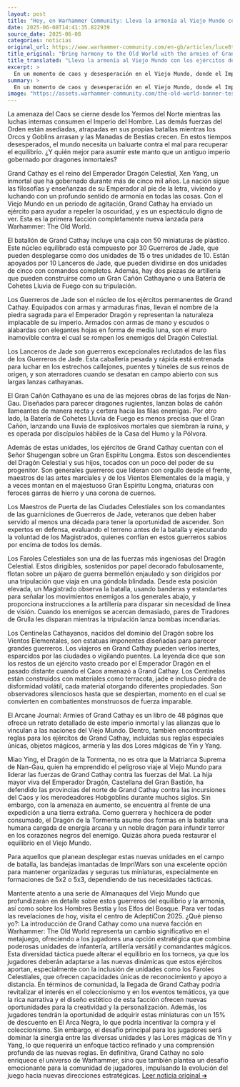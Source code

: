 ```yaml
---
layout: post
title: "Hoy, en Warhammer Community: Lleva la armonía al Viejo Mundo con los ejércitos de Gran Cathay"
date: 2025-06-08T14:41:35.822939
source_date: 2025-06-08
categories: noticias
original_url: https://www.warhammer-community.com/en-gb/articles/luce8te0/bring-harmony-to-the-old-world-with-the-armies-of-grand-cathay/
title_original: "Bring harmony to the Old World with the armies of Grand Cathay - Warhammer Community"
title_translated: "Lleva la armonía al Viejo Mundo con los ejércitos de Gran Cathay"
excerpt: >
  En un momento de caos y desesperación en el Viejo Mundo, donde el Imperio del Hombre se consume en luchas internas y las fuerzas del Orden están asediadas, emerge una esperanza: Gran Cathay. Este antiguo imperio, gobernado por el inmortal Emperador Dragón Celestial Xen Yang, envía sus ejércitos para restaurar el equilibrio. Con una impresionante nueva facción en Warhammer: The Old World, Gran Cathay despliega un ejército que combina la sabiduría milenaria y la fuerza militar, desde los implacables Guerreros de Jade hasta la majestuosa artillería de los Cañones Grandiosos de Cathay. Prepárate para descubrir cómo esta civilización, guiada por la armonía y el poder ancestral, se convierte en el baluarte contra la oscuridad.
summary: >
  En un momento de caos y desesperación en el Viejo Mundo, donde el Imperio del Hombre se consume en luchas internas y las fuerzas del Orden están asediadas, emerge una esperanza: Gran Cathay. Este antiguo imperio, gobernado por el inmortal Emperador Dragón Celestial Xen Yang, envía sus ejércitos para restaurar el equilibrio. Con una impresionante nueva facción en Warhammer: The Old World, Gran Cathay despliega un ejército que combina la sabiduría milenaria y la fuerza militar, desde los implacables Guerreros de Jade hasta la majestuosa artillería de los Cañones Grandiosos de Cathay. Prepárate para descubrir cómo esta civilización, guiada por la armonía y el poder ancestral, se convierte en el baluarte contra la oscuridad.
image: "https://assets.warhammer-community.com/the-old-world-banner-test.jpg"
---
```


La amenaza del Caos se cierne desde los Yermos del Norte mientras las luchas internas consumen el Imperio del Hombre. Las demás fuerzas del Orden están asediadas, atrapadas en sus propias batallas mientras los Orcos y Goblins arrasan y las Manadas de Bestias crecen. En estos tiempos desesperados, el mundo necesita un baluarte contra el mal para recuperar el equilibrio. ¿Y quién mejor para asumir este manto que un antiguo imperio gobernado por dragones inmortales?

Grand Cathay es el reino del Emperador Dragón Celestial, Xen Yang, un inmortal que ha gobernado durante más de cinco mil años. La nación sigue las filosofías y enseñanzas de su Emperador al pie de la letra, viviendo y luchando con un profundo sentido de armonía en todas las cosas. Con el Viejo Mundo en un periodo de agitación, Grand Cathay ha enviado un ejército para ayudar a repeler la oscuridad, y es un espectáculo digno de ver. Esta es la primera facción completamente nueva lanzada para Warhammer: The Old World.

El batallón de Grand Cathay incluye una caja con 50 miniaturas de plástico. Este núcleo equilibrado está compuesto por 30 Guerreros de Jade, que pueden desplegarse como dos unidades de 15 o tres unidades de 10. Están apoyados por 10 Lanceros de Jade, que pueden dividirse en dos unidades de cinco con comandos completos. Además, hay dos piezas de artillería que pueden construirse como un Gran Cañón Cathayano o una Batería de Cohetes Lluvia de Fuego con su tripulación.

Los Guerreros de Jade son el núcleo de los ejércitos permanentes de Grand Cathay. Equipados con armas y armaduras finas, llevan el nombre de la piedra sagrada para el Emperador Dragón y representan la naturaleza implacable de su imperio. Armados con armas de mano y escudos o alabardas con elegantes hojas en forma de media luna, son el muro inamovible contra el cual se rompen los enemigos del Dragón Celestial.

Los Lanceros de Jade son guerreros excepcionales reclutados de las filas de los Guerreros de Jade. Esta caballería pesada y rápida está entrenada para luchar en los estrechos callejones, puentes y túneles de sus reinos de origen, y son aterradores cuando se desatan en campo abierto con sus largas lanzas cathayanas.

El Gran Cañón Cathayano es una de las mejores obras de las forjas de Nan-Gau. Diseñados para parecer dragones rugientes, lanzan bolas de cañón llameantes de manera recta y certera hacia las filas enemigas. Por otro lado, la Batería de Cohetes Lluvia de Fuego es menos precisa que el Gran Cañón, lanzando una lluvia de explosivos mortales que siembran la ruina, y es operada por discípulos hábiles de la Casa del Humo y la Pólvora.

Además de estas unidades, los ejércitos de Grand Cathay cuentan con el Señor Shugengan sobre un Gran Espíritu Longma. Estos son descendientes del Dragón Celestial y sus hijos, tocados con un poco del poder de su progenitor. Son generales guerreros que lideran con orgullo desde el frente, maestros de las artes marciales y de los Vientos Elementales de la magia, y a veces montan en el majestuoso Gran Espíritu Longma, criaturas con feroces garras de hierro y una corona de cuernos.

Los Maestros de Puerta de las Ciudades Celestiales son los comandantes de las guarniciones de Guerreros de Jade, veteranos que deben haber servido al menos una década para tener la oportunidad de ascender. Son expertos en defensa, evaluando el terreno antes de la batalla y ejecutando la voluntad de los Magistrados, quienes confían en estos guerreros sabios por encima de todos los demás.

Los Faroles Celestiales son una de las fuerzas más ingeniosas del Dragón Celestial. Estos dirigibles, sostenidos por papel decorado fabulosamente, flotan sobre un pájaro de guerra bermellón enjaulado y son dirigidos por una tripulación que viaja en una góndola blindada. Desde esta posición elevada, un Magistrado observa la batalla, usando banderas y estandartes para señalar los movimientos enemigos a los generales abajo, y proporciona instrucciones a la artillería para disparar sin necesidad de línea de visión. Cuando los enemigos se acercan demasiado, pares de Tiradores de Grulla les disparan mientras la tripulación lanza bombas incendiarias.

Los Centinelas Cathayanos, nacidos del dominio del Dragón sobre los Vientos Elementales, son estatuas imponentes diseñadas para parecer grandes guerreros. Los viajeros en Grand Cathay pueden verlos inertes, esparcidos por las ciudades o vigilando puentes. La leyenda dice que son los restos de un ejército vasto creado por el Emperador Dragón en el pasado distante cuando el Caos amenazó a Grand Cathay. Los Centinelas están construidos con materiales como terracota, jade e incluso piedra de disformidad volátil, cada material otorgando diferentes propiedades. Son observadores silenciosos hasta que se despiertan, momento en el cual se convierten en combatientes monstruosos de fuerza imparable.

El Arcane Journal: Armies of Grand Cathay es un libro de 48 páginas que ofrece un retrato detallado de este imperio inmortal y las alianzas que lo vinculan a las naciones del Viejo Mundo. Dentro, también encontrarás reglas para los ejércitos de Grand Cathay, incluidas sus reglas especiales únicas, objetos mágicos, armería y las dos Lores mágicas de Yin y Yang.

Miao Ying, el Dragón de la Tormenta, no es otra que la Matriarca Suprema de Nan-Gau, quien ha emprendido el peligroso viaje al Viejo Mundo para liderar las fuerzas de Grand Cathay contra las fuerzas del Mal. La hija mayor viva del Emperador Dragón, Castellana del Gran Bastión, ha defendido las provincias del norte de Grand Cathay contra las incursiones del Caos y los merodeadores Hobgoblins durante muchos siglos. Sin embargo, con la amenaza en aumento, se encuentra al frente de una expedición a una tierra extraña. Como guerrera y hechicera de poder consumado, el Dragón de la Tormenta asume dos formas en la batalla: una humana cargada de energía arcana y un noble dragón para infundir terror en los corazones negros del enemigo. Quizás ahora pueda restaurar el equilibrio en el Viejo Mundo.

Para aquellos que planean desplegar estas nuevas unidades en el campo de batalla, las bandejas imantadas de ImpriWars son una excelente opción para mantener organizadas y seguras tus miniaturas, especialmente en formaciones de 5x2 o 5x3, dependiendo de tus necesidades tácticas.

Mantente atento a una serie de Almanaques del Viejo Mundo que profundizarán en detalle sobre estos guerreros del equilibrio y la armonía, así como sobre los Hombres Bestia y los Elfos del Bosque. Para ver todas las revelaciones de hoy, visita el centro de AdeptiCon 2025.
¿Qué pienso yo?: La introducción de Grand Cathay como una nueva facción en Warhammer: The Old World representa un cambio significativo en el metajuego, ofreciendo a los jugadores una opción estratégica que combina poderosas unidades de infantería, artillería versátil y comandantes mágicos. Esta diversidad táctica puede alterar el equilibrio en los torneos, ya que los jugadores deberán adaptarse a las nuevas dinámicas que estos ejércitos aportan, especialmente con la inclusión de unidades como los Faroles Celestiales, que ofrecen capacidades únicas de reconocimiento y apoyo a distancia. En términos de comunidad, la llegada de Grand Cathay podría revitalizar el interés en el coleccionismo y en los eventos temáticos, ya que la rica narrativa y el diseño estético de esta facción ofrecen nuevas oportunidades para la creatividad y la personalización. Además, los jugadores tendrán la oportunidad de adquirir estas miniaturas con un 15% de descuento en El Arca Negra, lo que podría incentivar la compra y el coleccionismo. Sin embargo, el desafío principal para los jugadores será dominar la sinergia entre las diversas unidades y las Lores mágicas de Yin y Yang, lo que requerirá un enfoque táctico refinado y una comprensión profunda de las nuevas reglas. En definitiva, Grand Cathay no solo enriquece el universo de Warhammer, sino que también plantea un desafío emocionante para la comunidad de jugadores, impulsando la evolución del juego hacia nuevas direcciones estratégicas.
[Leer noticia original ➜](https://www.warhammer-community.com/en-gb/articles/luce8te0/bring-harmony-to-the-old-world-with-the-armies-of-grand-cathay/)
